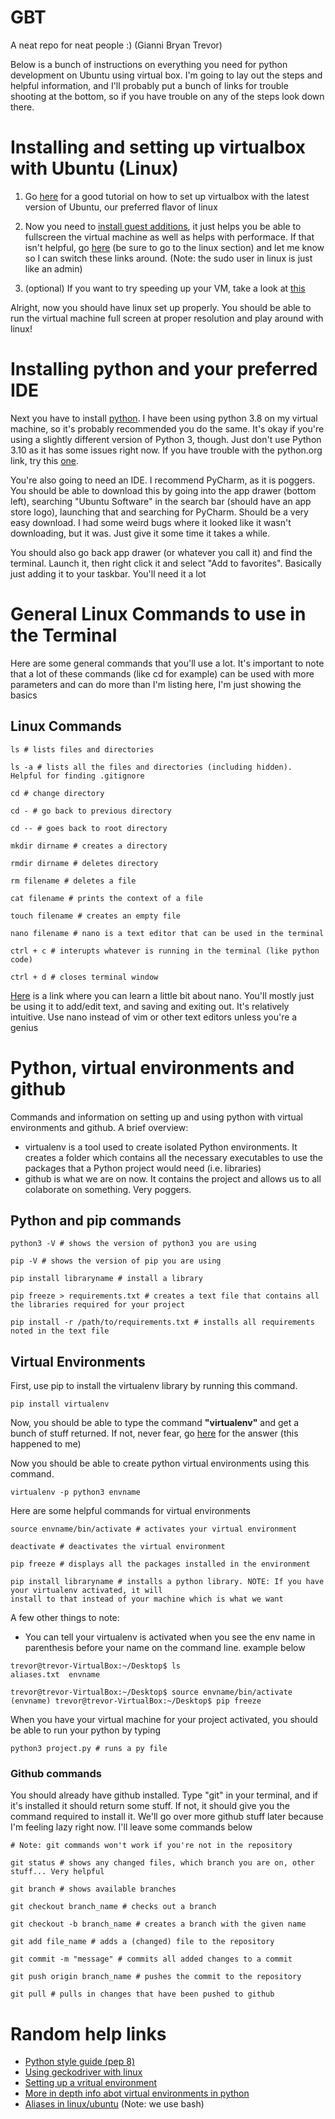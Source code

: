 # GBT
A neat repo for neat people :) (Gianni Bryan Trevor)

Below is a bunch of instructions on everything you need for python development on Ubuntu using virtual box. I'm going to lay out the steps and helpful information, and I'll probably put a bunch of links for trouble shooting at the bottom, so if you have trouble on any of the steps look down there.

# Installing and setting up virtualbox with Ubuntu (Linux)
1. Go [here](https://www.wikihow.com/Install-Ubuntu-on-VirtualBox) for a good tutorial on how to set up virtualbox with the latest version of Ubuntu, our preferred flavor of linux

2. Now you need to [install guest additions](https://linuxize.com/post/how-to-install-virtualbox-guest-additions-in-ubuntu/), it just helps you be able to fullscreen the virtual machine as well as helps with performace. If that isn't helpful, go [here](https://www.nakivo.com/blog/make-virtualbox-full-screen/) (be sure to go to the linux section) and let me know so I can switch these links around. (Note: the sudo user in linux is just like an admin)

3. (optional) If you want to try speeding up your VM, take a look at [this](http://www.rawinfopages.com/tips/2017/07/speed-up-virtualbox-in-windows/)


Alright, now you should have linux set up properly. You should be able to run the virtual machine full screen at proper resolution and play around with linux!


# Installing python and your preferred IDE
Next you have to install [python](https://www.python.org/downloads/). I have been using python 3.8 on my virtual machine, so it's probably recommended you do the same. It's okay if you're using a slightly different version of Python 3, though. Just don't use Python 3.10 as it has some issues right now. If you have trouble with the python.org link, try this [one](https://docs.python-guide.org/starting/install3/linux/).

You're also going to need an IDE. I recommend PyCharm, as it is poggers. You should be able to download this by going into the app drawer (bottom left), searching "Ubuntu Software" in the search bar (should have an app store logo), launching that and searching for PyCharm. Should be a very easy download. I had some weird bugs where it looked like it wasn't downloading, but it was. Just give it some time it takes a while.

You should also go back app drawer (or whatever you call it) and find the terminal. Launch it, then right click it and select "Add to favorites". Basically just adding it to your taskbar. You'll need it a lot 

# General Linux Commands to use in the Terminal
Here are some general commands that you'll use a lot. It's important to note that a lot of these commands (like cd for example) can be used with more parameters and can do more than I'm listing here, I'm just showing the basics

## Linux Commands

```
ls # lists files and directories

ls -a # lists all the files and directories (including hidden). Helpful for finding .gitignore

cd # change directory

cd - # go back to previous directory

cd -- # goes back to root directory

mkdir dirname # creates a directory

rmdir dirname # deletes directory

rm filename # deletes a file

cat filename # prints the context of a file

touch filename # creates an empty file

nano filename # nano is a text editor that can be used in the terminal

ctrl + c # interupts whatever is running in the terminal (like python code)

ctrl + d # closes terminal window
```
[Here](https://linuxize.com/post/how-to-use-nano-text-editor/) is a link where you can learn a little bit about nano. You'll mostly just be using it to add/edit text, and saving and exiting out. It's relatively intuitive. Use nano instead of vim or other text editors unless you're a genius

# Python, virtual environments and github
Commands and information on setting up and using python with virtual environments and github. 
A brief overview:
- virtualenv is a tool used to create isolated Python environments. It creates a folder which contains all the necessary executables to use the packages that a Python project would need (i.e. libraries)
- github is what we are on now. It contains the project and allows us to all colaborate on something. Very poggers.

## Python and pip commands
```
python3 -V # shows the version of python3 you are using

pip -V # shows the version of pip you are using

pip install libraryname # install a library

pip freeze > requirements.txt # creates a text file that contains all the libraries required for your project

pip install -r /path/to/requirements.txt # installs all requirements noted in the text file
```

## Virtual Environments

First, use pip to install the virtualenv library by running this command.
```
pip install virtualenv
```
Now, you should be able to type the command **"virtualenv"** and get a bunch of stuff returned. If not, never fear, go [here](https://stackoverflow.com/questions/31133050/virtualenv-command-not-found) for the answer (this happened to me)

Now you should be able to create python virtual environments using this command.
```
virtualenv -p python3 envname
```

Here are some helpful commands for virtual environments
```
source envname/bin/activate # activates your virtual environment

deactivate # deactivates the virtual environment

pip freeze # displays all the packages installed in the environment

pip install libraryname # installs a python library. NOTE: If you have your virtualenv activated, it will 
install to that instead of your machine which is what we want
```

A few other things to note:
- You can tell your virtualenv is activated when you see the env name in parenthesis before your name on the command line. example below
```
trevor@trevor-VirtualBox:~/Desktop$ ls
aliases.txt  envname

trevor@trevor-VirtualBox:~/Desktop$ source envname/bin/activate
(envname) trevor@trevor-VirtualBox:~/Desktop$ pip freeze
```

When you have your virtual machine for your project activated, you should be able to run your python by typing
```
python3 project.py # runs a py file
```

### Github commands
You should already have github installed. Type "git" in your terminal, and if it's installed it should return some stuff. If not, it should give you the command required to install it. We'll go over more github stuff later because I'm feeling lazy right now. I'll leave some commands below

```
# Note: git commands won't work if you're not in the repository

git status # shows any changed files, which branch you are on, other stuff... Very helpful

git branch # shows available branches

git checkout branch_name # checks out a branch

git checkout -b branch_name # creates a branch with the given name

git add file_name # adds a (changed) file to the repository

git commit -m "message" # commits all added changes to a commit

git push origin branch_name # pushes the commit to the repository

git pull # pulls in changes that have been pushed to github
```

# Random help links
- [Python style guide (pep 8)](https://www.python.org/dev/peps/pep-0008/#a-foolish-consistency-is-the-hobgoblin-of-little-minds)
- [Using geckodriver with linux](https://askubuntu.com/questions/870530/how-to-install-geckodriver-in-ubuntu)
- [Setting up a vritual environment](https://stackoverflow.com/questions/22288569/how-do-i-activate-a-virtualenv-inside-pycharms-terminal)
- [More in depth info abot virtual environments in python](https://uoa-eresearch.github.io/eresearch-cookbook/recipe/2014/11/26/python-virtual-env/)
- [Aliases in linux/ubuntu](https://unix.stackexchange.com/questions/215948/how-to-make-an-alias-permanent) (Note: we use bash)
